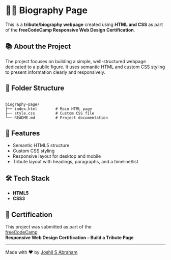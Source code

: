 # 🧑‍🎤 Biography Page

This is a **tribute/biography webpage** created using **HTML and CSS** as part of the **freeCodeCamp Responsive Web Design Certification**.

## 📚 About the Project

The project focuses on building a simple, well-structured webpage dedicated to a public figure. It uses semantic HTML and custom CSS styling to present information clearly and responsively.

## 📁 Folder Structure

```

biography-page/
├── index.html        # Main HTML page
├── style.css         # Custom CSS file
└── README.md         # Project documentation

```

## 🎨 Features

- Semantic HTML5 structure
- Custom CSS styling
- Responsive layout for desktop and mobile
- Tribute layout with headings, paragraphs, and a timeline/list

## 🛠️ Tech Stack

- **HTML5**
- **CSS3**

## 📖 Certification

This project was submitted as part of the  
[freeCodeCamp](https://www.freecodecamp.org/)  
**Responsive Web Design Certification – Build a Tribute Page**

---

Made with ❤️ by [Joshil S Abraham](https://github.com/joshilsabraham)
